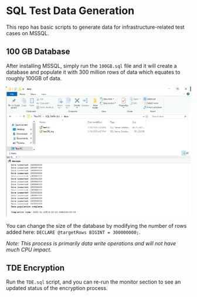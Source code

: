 # SQL Test Data Generation

This repo has basic scripts to generate data for infrastructure-related test cases on MSSQL.

## 100 GB Database

After installing MSSQL, simply run the ``100GB.sql`` file and it will create a database and populate it with 300 million rows of data which equates to roughly 100GB of data.

![Database Size](/media/100GB.png)

You can change the size of the database by modifying the number of rows added here:
``DECLARE @targetRows BIGINT = 300000000;``.

*Note: This process is primarily data write operations and will not have much CPU impact.*


## TDE Encryption

Run the ``TDE.sql`` script, and you can re-run the monitor section to see an updated status of the encryption process.
